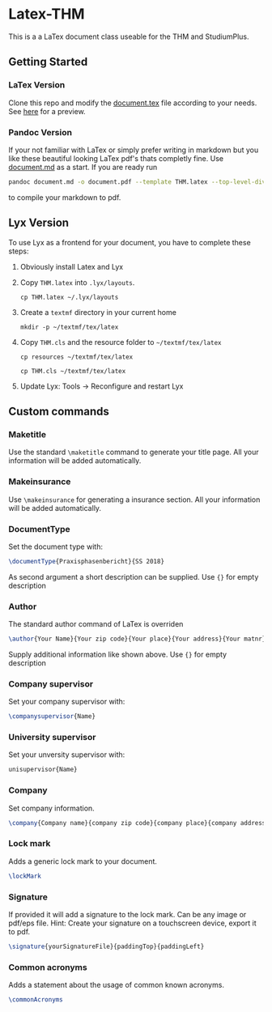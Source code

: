# Latex-THM

This is a a LaTex document class useable for the THM and StudiumPlus.

## Getting Started

### LaTex Version

Clone this repo and modify the [document.tex](./document.tex) file according to your needs. See [here](./document.pdf) for a preview.

### Pandoc Version

If your not familiar with LaTex or simply prefer writing in markdown but you like these beautiful looking LaTex pdf's thats completly fine. Use [document.md](./document.md) as a start. If you are ready run
```bash
pandoc document.md -o document.pdf --template THM.latex --top-level-division=chapter
```
to compile your markdown to pdf.

## Lyx Version

To use Lyx as a frontend for your document, you have to complete these steps:

1. Obviously install Latex and Lyx

1. Copy `THM.latex` into `.lyx/layouts`.

   `cp THM.latex ~/.lyx/layouts`

1. Create a `textmf` directory in your current home

    `mkdir -p ~/textmf/tex/latex`

1. Copy `THM.cls` and the resource folder to `~/textmf/tex/latex`

    `cp resources ~/textmf/tex/latex`

    `cp THM.cls ~/textmf/tex/latex`

1. Update Lyx: Tools -> Reconfigure and restart Lyx

## Custom commands

### Maketitle

Use the standard `\maketitle` command to generate your title page. All your information will be added automatically.

### Makeinsurance

Use `\makeinsurance` for generating a insurance section. All your information will be added automatically.

### DocumentType

Set the document type with:

```latex
\documentType{Praxisphasenbericht}{SS 2018}
```

As second argument a short description can be supplied. Use `{}` for empty description

### Author

The standard author command of LaTex is overriden

```latex
\author{Your Name}{Your zip code}{Your place}{Your address}{Your matnr}
```

Supply additional information like shown above. Use `{}` for empty description

### Company supervisor

Set your company supervisor with:

```latex
\companysupervisor{Name}
```

### University supervisor

Set your unversity supervisor with:

```latex
unisupervisor{Name}
```

### Company

Set company information.

```latex
\company{Company name}{company zip code}{company place}{company address}{logo.png}
```

### Lock mark

Adds a generic lock mark to your document.

```latex
\lockMark
```

### Signature

If provided it will add a signature to the lock mark. Can be any image or pdf/eps file. Hint: Create your signature on a touchscreen device, export it to pdf.

```latex
\signature{yourSignatureFile}{paddingTop}{paddingLeft}
```

### Common acronyms

Adds a statement about the usage of common known acronyms.

```latex
\commonAcronyms
```
